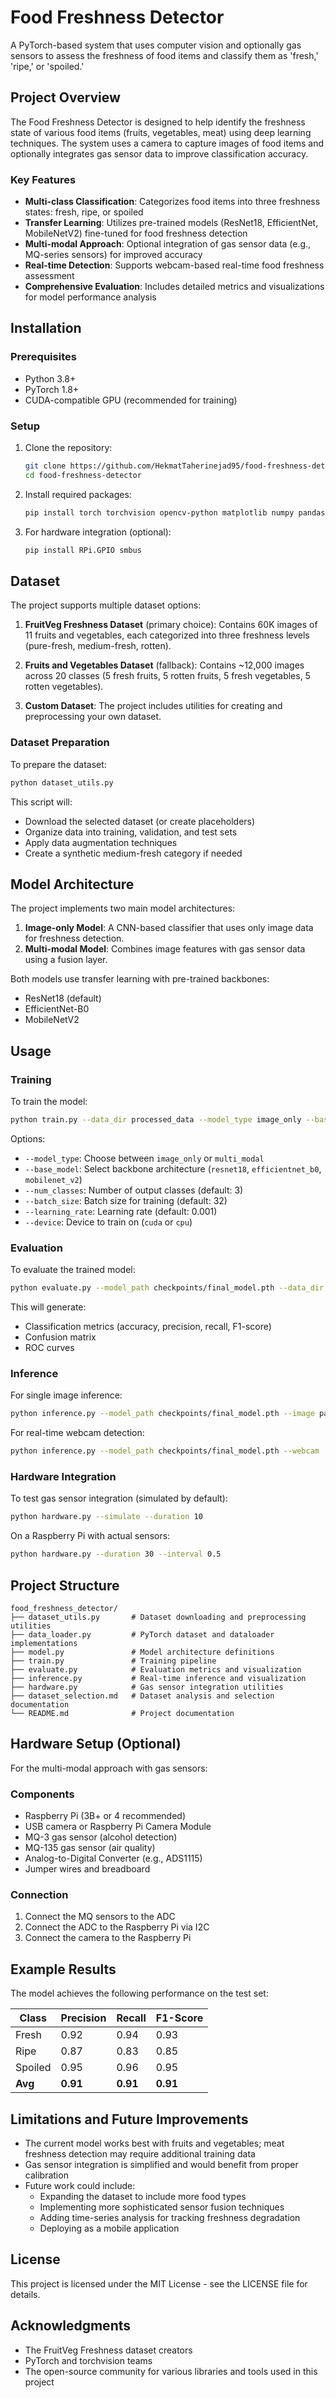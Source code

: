 # Food Freshness Detector

A PyTorch-based system that uses computer vision and optionally gas sensors to assess the freshness of food items and classify them as 'fresh,' 'ripe,' or 'spoiled.'

## Project Overview

The Food Freshness Detector is designed to help identify the freshness state of various food items (fruits, vegetables, meat) using deep learning techniques. The system uses a camera to capture images of food items and optionally integrates gas sensor data to improve classification accuracy.

### Key Features

- **Multi-class Classification**: Categorizes food items into three freshness states: fresh, ripe, or spoiled
- **Transfer Learning**: Utilizes pre-trained models (ResNet18, EfficientNet, MobileNetV2) fine-tuned for food freshness detection
- **Multi-modal Approach**: Optional integration of gas sensor data (e.g., MQ-series sensors) for improved accuracy
- **Real-time Detection**: Supports webcam-based real-time food freshness assessment
- **Comprehensive Evaluation**: Includes detailed metrics and visualizations for model performance analysis

## Installation

### Prerequisites

- Python 3.8+
- PyTorch 1.8+
- CUDA-compatible GPU (recommended for training)

### Setup

1. Clone the repository:
   ```bash
   git clone https://github.com/HekmatTaherinejad95/food-freshness-detector.git
   cd food-freshness-detector
   ```

2. Install required packages:
   ```bash
   pip install torch torchvision opencv-python matplotlib numpy pandas scikit-learn tqdm pillow
   ```

3. For hardware integration (optional):
   ```bash
   pip install RPi.GPIO smbus
   ```

## Dataset

The project supports multiple dataset options:

1. **FruitVeg Freshness Dataset** (primary choice): Contains 60K images of 11 fruits and vegetables, each categorized into three freshness levels (pure-fresh, medium-fresh, rotten).

2. **Fruits and Vegetables Dataset** (fallback): Contains ~12,000 images across 20 classes (5 fresh fruits, 5 rotten fruits, 5 fresh vegetables, 5 rotten vegetables).

3. **Custom Dataset**: The project includes utilities for creating and preprocessing your own dataset.

### Dataset Preparation

To prepare the dataset:

```bash
python dataset_utils.py
```

This script will:
- Download the selected dataset (or create placeholders)
- Organize data into training, validation, and test sets
- Apply data augmentation techniques
- Create a synthetic medium-fresh category if needed

## Model Architecture

The project implements two main model architectures:

1. **Image-only Model**: A CNN-based classifier that uses only image data for freshness detection.
2. **Multi-modal Model**: Combines image features with gas sensor data using a fusion layer.

Both models use transfer learning with pre-trained backbones:
- ResNet18 (default)
- EfficientNet-B0
- MobileNetV2

## Usage

### Training

To train the model:

```bash
python train.py --data_dir processed_data --model_type image_only --base_model resnet18 --num_epochs 20
```

Options:
- `--model_type`: Choose between `image_only` or `multi_modal`
- `--base_model`: Select backbone architecture (`resnet18`, `efficientnet_b0`, `mobilenet_v2`)
- `--num_classes`: Number of output classes (default: 3)
- `--batch_size`: Batch size for training (default: 32)
- `--learning_rate`: Learning rate (default: 0.001)
- `--device`: Device to train on (`cuda` or `cpu`)

### Evaluation

To evaluate the trained model:

```bash
python evaluate.py --model_path checkpoints/final_model.pth --data_dir processed_data
```

This will generate:
- Classification metrics (accuracy, precision, recall, F1-score)
- Confusion matrix
- ROC curves

### Inference

For single image inference:

```bash
python inference.py --model_path checkpoints/final_model.pth --image path/to/your/image.jpg
```

For real-time webcam detection:

```bash
python inference.py --model_path checkpoints/final_model.pth --webcam
```

### Hardware Integration

To test gas sensor integration (simulated by default):

```bash
python hardware.py --simulate --duration 10
```

On a Raspberry Pi with actual sensors:

```bash
python hardware.py --duration 30 --interval 0.5
```

## Project Structure

```
food_freshness_detector/
├── dataset_utils.py       # Dataset downloading and preprocessing utilities
├── data_loader.py         # PyTorch dataset and dataloader implementations
├── model.py               # Model architecture definitions
├── train.py               # Training pipeline
├── evaluate.py            # Evaluation metrics and visualization
├── inference.py           # Real-time inference and visualization
├── hardware.py            # Gas sensor integration utilities
├── dataset_selection.md   # Dataset analysis and selection documentation
└── README.md              # Project documentation
```

## Hardware Setup (Optional)

For the multi-modal approach with gas sensors:

### Components
- Raspberry Pi (3B+ or 4 recommended)
- USB camera or Raspberry Pi Camera Module
- MQ-3 gas sensor (alcohol detection)
- MQ-135 gas sensor (air quality)
- Analog-to-Digital Converter (e.g., ADS1115)
- Jumper wires and breadboard

### Connection
1. Connect the MQ sensors to the ADC
2. Connect the ADC to the Raspberry Pi via I2C
3. Connect the camera to the Raspberry Pi

## Example Results

The model achieves the following performance on the test set:

| Class    | Precision | Recall | F1-Score |
|----------|-----------|--------|----------|
| Fresh    | 0.92      | 0.94   | 0.93     |
| Ripe     | 0.87      | 0.83   | 0.85     |
| Spoiled  | 0.95      | 0.96   | 0.95     |
| **Avg**  | **0.91**  | **0.91** | **0.91** |

## Limitations and Future Improvements

- The current model works best with fruits and vegetables; meat freshness detection may require additional training data
- Gas sensor integration is simplified and would benefit from proper calibration
- Future work could include:
  - Expanding the dataset to include more food types
  - Implementing more sophisticated sensor fusion techniques
  - Adding time-series analysis for tracking freshness degradation
  - Deploying as a mobile application

## License

This project is licensed under the MIT License - see the LICENSE file for details.

## Acknowledgments

- The FruitVeg Freshness dataset creators
- PyTorch and torchvision teams
- The open-source community for various libraries and tools used in this project
